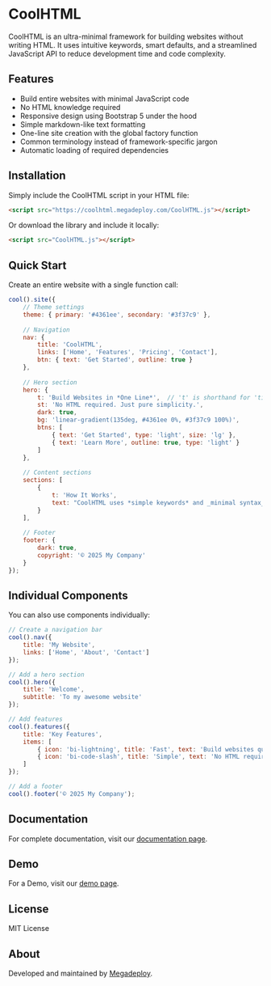 # CoolHTML

CoolHTML is an ultra-minimal framework for building websites without writing HTML. It uses intuitive keywords, smart defaults, and a streamlined JavaScript API to reduce development time and code complexity.

## Features

- Build entire websites with minimal JavaScript code
- No HTML knowledge required
- Responsive design using Bootstrap 5 under the hood
- Simple markdown-like text formatting
- One-line site creation with the global factory function
- Common terminology instead of framework-specific jargon
- Automatic loading of required dependencies

## Installation

Simply include the CoolHTML script in your HTML file:

```html
<script src="https://coolhtml.megadeploy.com/CoolHTML.js"></script>
```

Or download the library and include it locally:

```html
<script src="CoolHTML.js"></script>
```

## Quick Start

Create an entire website with a single function call:

```javascript
cool().site({
    // Theme settings
    theme: { primary: '#4361ee', secondary: '#3f37c9' },
    
    // Navigation
    nav: {
        title: 'CoolHTML',
        links: ['Home', 'Features', 'Pricing', 'Contact'],
        btn: { text: 'Get Started', outline: true }
    },
    
    // Hero section
    hero: {
        t: 'Build Websites in *One Line*',  // 't' is shorthand for 'title'
        st: 'No HTML required. Just pure simplicity.',
        dark: true,
        bg: 'linear-gradient(135deg, #4361ee 0%, #3f37c9 100%)',
        btns: [
            { text: 'Get Started', type: 'light', size: 'lg' },
            { text: 'Learn More', outline: true, type: 'light' }
        ]
    },
    
    // Content sections
    sections: [
        {
            t: 'How It Works',
            text: "CoolHTML uses *simple keywords* and _minimal syntax_ to create beautiful websites.\n\nNo HTML knowledge required."
        }
    ],
    
    // Footer
    footer: {
        dark: true,
        copyright: '© 2025 My Company'
    }
});
```

## Individual Components

You can also use components individually:

```javascript
// Create a navigation bar
cool().nav({
    title: 'My Website',
    links: ['Home', 'About', 'Contact']
});

// Add a hero section
cool().hero({
    title: 'Welcome',
    subtitle: 'To my awesome website'
});

// Add features
cool().features({
    title: 'Key Features',
    items: [
        { icon: 'bi-lightning', title: 'Fast', text: 'Build websites quickly' },
        { icon: 'bi-code-slash', title: 'Simple', text: 'No HTML required' }
    ]
});

// Add a footer
cool().footer('© 2025 My Company');
```

## Documentation

For complete documentation, visit our [documentation page]([https://megadeploy.github.io/coolhtml/docs](https://coolhtml.megadeploy.com/)).

## Demo

For a Demo, visit our [demo page](https://coolhtml.megadeploy.com/).


## License

MIT License

## About

Developed and maintained by [Megadeploy](https://megadeploy.com).
